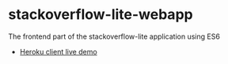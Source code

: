 # stackoverflow-lite-webapp
The frontend part of the stackoverflow-lite application using ES6

* [Heroku client live demo](https://stackoverflow-lite-web.herokuapp.com)
